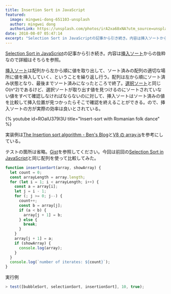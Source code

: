 ```yaml
---
title: Insertion Sort in JavaScript
featured:
  image: mingwei-dong-651103-unsplash
  author: mingwei dong
  authorLink: https://unsplash.com/photos/irA2xa68xNA?utm_source=unsplash&utm_medium=referral&utm_content=creditCopyText
date: 2018-08-07 05:47:14
excerpt: "Selection Sort in JavaScriptの記事から引き続き。内容は挿入ソートからの抜粋なので詳細はそちらを参照。"
---
```


[Selection Sort in JavaScript](https://memolog.org/2018/selection-sort-in-javascript.html)の記事から引き続き。内容は[挿入ソート](https://en.wikipedia.org/wiki/Insertion_sort)からの抜粋なので詳細はそちらを参照。

[挿入ソート](https://en.wikipedia.org/wiki/Insertion_sort)は配列から左から順に値を取り出して、ソート済みの配列の適切な場所に値を挿入していく、ということを繰り返し行う。配列は左から順にソート済み状態となり、最後までソート済みになったところで終了。[選択ソート](https://en.wikipedia.org/wiki/Selection_sort)と同じ O(n^2)であるけど、選択ソートが取り出す値を見つけるのにソートされていない値をすべて確認しなければならないのに対して、挿入ソートはソート済みの値を比較して挿入位置が見つかったらそこで確認を終えることができる。ので、挿入ソートの方が実際の効率は良いとされている。

{% youtube id=ROalU379l3U title="Insert-sort with Romanian folk dance" %}

実装例は[The Insertion sort algorithm - Ben's Blog](http://blog.benoitvallon.com/sorting-algorithms-in-javascript/the-insertion-sort-algorithm/)と[V8 の array.js](https://github.com/v8/v8/blob/master/src/js/array.js#L645)を参考にしている。

テストの箇所は省略。[Gist](https://gist.github.com/memolog/9e9475a1b91770dd7b25d44904771fbb/6416fc2f3fcfff0c2e0b61fb01ea67c5f1a8b54c)を参照してください。今回は前回の[Selection Sort in JavaScript](https://memolog.org/2018/selection-sort-in-javascript.html)と同じ配列を使って比較してみた。

```javascript
function insertionSort(array, showArray) {
  let count = 0;
  const arrayLength = array.length;
  for (let i = 1; i < arrayLength; i++) {
    const a = array[i];
    let j = i - 1;
    for (; j >= 0; j--) {
      count++;
      const b = array[j];
      if (a < b) {
        array[j + 1] = b;
      } else {
        break;
      }
    }
    array[j + 1] = a;
    if (showArray) {
      console.log(array);
    }
  }
  console.log(`number of iterates: ${count}`);
}
```

実行例

```javascript
> test([bubbleSort, selectionSort, insertionSort], 10, true);
```

